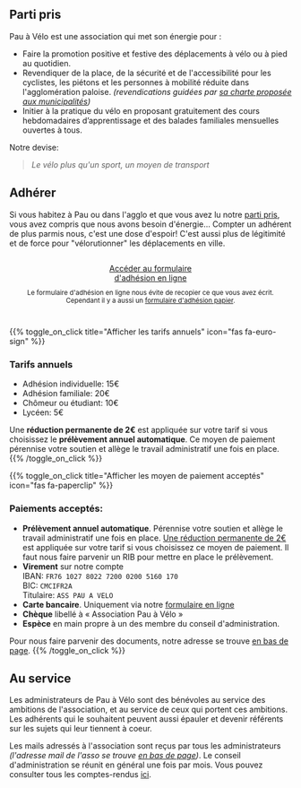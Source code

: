 ## Parti pris

Pau à Vélo est une association qui met son énergie pour :

* Faire la promotion positive et festive des déplacements à vélo ou à pied au
  quotidien.
* Revendiquer de la place, de la sécurité et de l'accessibilité pour les
  cyclistes, les piétons et les personnes à mobilité réduite dans
  l'agglomération paloise. *(revendications guidées par
  [sa charte proposée aux municipalités](a-propos/charte-deplacements-actifs.pdf))*
* Initier à la pratique du vélo en proposant gratuitement des cours hebdomadaires
  d’apprentissage et des balades familiales mensuelles ouvertes à tous.



Notre devise:

>  *Le vélo plus qu'un sport, un moyen de transport*


## Adhérer

Si vous habitez à Pau ou dans l'agglo et que vous avez lu notre [parti pris](#parti-pris),
vous avez compris que nous avons besoin d'énergie... Compter un adhérent de plus
parmis nous, c'est une dose d'espoir! C'est aussi plus de légitimité et de force
pour "vélorutionner" les déplacements en ville.

<div style="text-align:center;padding:1em 0;">
<a  class="pure-button pure-button-primary"
    href="https://www.cotizasso.com/participation/adhesion/2118">
    Accéder au formulaire<br/>
    d'adhésion en ligne
</a>
<p style="font-size:smaller">Le formulaire d'adhésion en ligne nous évite de
recopier ce que vous avez écrit. <br/>
Cependant il y a aussi un <a href="a-propos/adhesion-pau-a-velo.pdf">formulaire d'adhésion papier</a>.
</div>

{{% toggle_on_click title="Afficher les tarifs annuels" icon="fas fa-euro-sign" %}}
### Tarifs annuels

* Adhésion individuelle: 15€
* Adhésion familiale: 20€
* Chômeur ou étudiant: 10€
* Lycéen: 5€

Une **réduction permanente de 2€** est appliquée sur votre tarif si vous choisissez le
**prélèvement annuel automatique**. Ce moyen de paiement pérennise votre
soutien et allège le travail administratif une fois en place.
{{% /toggle_on_click %}}


{{% toggle_on_click title="Afficher les moyen de paiement acceptés" icon="fas fa-paperclip" %}}
### Paiements acceptés:

* **Prélèvement annuel automatique**. Pérennise votre soutien et allège le
  travail administratif une fois en place. <u>Une réduction permanente de 2€</u>
  est appliquée sur votre tarif si vous choisissez ce moyen de paiement.
  Il faut nous faire parvenir un RIB pour mettre en place le prélèvement.
* **Virement** sur notre compte<br/>
  IBAN: ` FR76 1027 8022 7200 0200 5160 170 `<br/>
  BIC: `CMCIFR2A`<br/>
  Titulaire: `ASS PAU A VELO`
* **Carte bancaire**. Uniquement via notre [formulaire en ligne](https://www.cotizasso.com/participation/adhesion/2118)
* **Chèque** libellé à « Association Pau à Vélo »
* **Espèce** en main propre à un des membre du conseil d'administration.

Pour nous faire parvenir des documents, notre adresse se trouve [en bas de page](#footer).
{{% /toggle_on_click %}}




## Au service
Les administrateurs de Pau à Vélo sont des bénévoles au service des ambitions de
l'association, et au service de ceux qui portent ces ambitions. Les adhérents
qui le souhaitent peuvent aussi épauler et devenir référents sur les sujets qui
leur tiennent à coeur.

Les mails adressés à l'association sont reçus par tous les administrateurs
*(l'adresse mail de l'asso se trouve [en bas de page](#footer))*.
Le conseil d'administration se réunit en général une fois par mois.
Vous pouvez consulter tous les comptes-rendus [ici](#).
